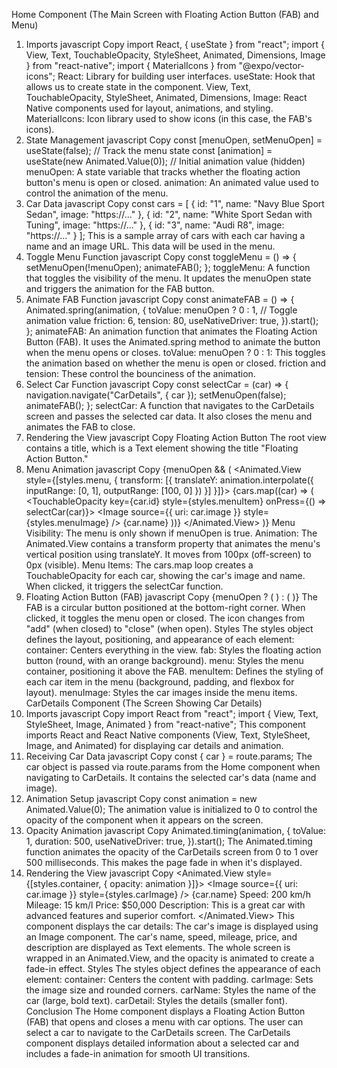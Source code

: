 Home Component (The Main Screen with Floating Action Button (FAB) and Menu)

1. Imports
   javascript
   Copy
   import React, { useState } from "react";
   import { View, Text, TouchableOpacity, StyleSheet, Animated, Dimensions, Image } from "react-native";
   import { MaterialIcons } from "@expo/vector-icons";
   React: Library for building user interfaces.
   useState: Hook that allows us to create state in the component.
   View, Text, TouchableOpacity, StyleSheet, Animated, Dimensions, Image: React Native components used for layout, animations, and styling.
   MaterialIcons: Icon library used to show icons (in this case, the FAB's icons).
2. State Management
   javascript
   Copy
   const [menuOpen, setMenuOpen] = useState(false); // Track the menu state
   const [animation] = useState(new Animated.Value(0)); // Initial animation value (hidden)
   menuOpen: A state variable that tracks whether the floating action button's menu is open or closed.
   animation: An animated value used to control the animation of the menu.
3. Car Data
   javascript
   Copy
   const cars = [
   { id: "1", name: "Navy Blue Sport Sedan", image: "https://..." },
   { id: "2", name: "White Sport Sedan with Tuning", image: "https://..." },
   { id: "3", name: "Audi R8", image: "https://..." }
   ];
   This is a sample array of cars with each car having a name and an image URL. This data will be used in the menu.
4. Toggle Menu Function
   javascript
   Copy
   const toggleMenu = () => {
   setMenuOpen(!menuOpen);
   animateFAB();
   };
   toggleMenu: A function that toggles the visibility of the menu. It updates the menuOpen state and triggers the animation for the FAB button.
5. Animate FAB Function
   javascript
   Copy
   const animateFAB = () => {
   Animated.spring(animation, {
   toValue: menuOpen ? 0 : 1, // Toggle animation value
   friction: 6,
   tension: 80,
   useNativeDriver: true,
   }).start();
   };
   animateFAB: An animation function that animates the Floating Action Button (FAB). It uses the Animated.spring method to animate the button when the menu opens or closes.
   toValue: menuOpen ? 0 : 1: This toggles the animation based on whether the menu is open or closed.
   friction and tension: These control the bounciness of the animation.
6. Select Car Function
   javascript
   Copy
   const selectCar = (car) => {
   navigation.navigate("CarDetails", { car });
   setMenuOpen(false);
   animateFAB();
   };
   selectCar: A function that navigates to the CarDetails screen and passes the selected car data. It also closes the menu and animates the FAB to close.
7. Rendering the View
   javascript
   Copy
   <View style={styles.container}>
   <Text style={styles.title}>Floating Action Button</Text>
   The root view contains a title, which is a Text element showing the title "Floating Action Button."
8. Menu Animation
   javascript
   Copy
   {menuOpen && (
   <Animated.View style={[styles.menu, { transform: [{ translateY: animation.interpolate({ inputRange: [0, 1], outputRange: [100, 0] }) }] }]}>
   {cars.map((car) => (
   <TouchableOpacity key={car.id} style={styles.menuItem} onPress={() => selectCar(car)}>
   <Image source={{ uri: car.image }} style={styles.menuImage} />
   <Text style={styles.menuItemText}>{car.name}</Text>
   </TouchableOpacity>
   ))}
   </Animated.View>
   )}
   Menu Visibility: The menu is only shown if menuOpen is true.
   Animation: The Animated.View contains a transform property that animates the menu's vertical position using translateY. It moves from 100px (off-screen) to 0px (visible).
   Menu Items: The cars.map loop creates a TouchableOpacity for each car, showing the car's image and name. When clicked, it triggers the selectCar function.
9. Floating Action Button (FAB)
   javascript
   Copy
   <TouchableOpacity style={styles.fab} onPress={toggleMenu}>
   {menuOpen ? (
   <MaterialIcons name="close" size={30} color="white" />
   ) : (
   <MaterialIcons name="add" size={30} color="white" />
   )}
   </TouchableOpacity>
   The FAB is a circular button positioned at the bottom-right corner.
   When clicked, it toggles the menu open or closed. The icon changes from "add" (when closed) to "close" (when open).
   Styles
   The styles object defines the layout, positioning, and appearance of each element:
   container: Centers everything in the view.
   fab: Styles the floating action button (round, with an orange background).
   menu: Styles the menu container, positioning it above the FAB.
   menuItem: Defines the styling of each car item in the menu (background, padding, and flexbox for layout).
   menuImage: Styles the car images inside the menu items.
   CarDetails Component (The Screen Showing Car Details)
10. Imports
    javascript
    Copy
    import React from "react";
    import { View, Text, StyleSheet, Image, Animated } from "react-native";
    This component imports React and React Native components (View, Text, StyleSheet, Image, and Animated) for displaying car details and animation.
11. Receiving Car Data
    javascript
    Copy
    const { car } = route.params;
    The car object is passed via route.params from the Home component when navigating to CarDetails. It contains the selected car's data (name and image).
12. Animation Setup
    javascript
    Copy
    const animation = new Animated.Value(0);
    The animation value is initialized to 0 to control the opacity of the component when it appears on the screen.
13. Opacity Animation
    javascript
    Copy
    Animated.timing(animation, {
    toValue: 1,
    duration: 500,
    useNativeDriver: true,
    }).start();
    The Animated.timing function animates the opacity of the CarDetails screen from 0 to 1 over 500 milliseconds. This makes the page fade in when it's displayed.
14. Rendering the View
    javascript
    Copy
    <Animated.View style={[styles.container, { opacity: animation }]}>
    <Image source={{ uri: car.image }} style={styles.carImage} />
    <Text style={styles.carName}>{car.name}</Text>
    <Text style={styles.carDetail}>Speed: 200 km/h</Text>
    <Text style={styles.carDetail}>Mileage: 15 km/l</Text>
    <Text style={styles.carDetail}>Price: $50,000</Text>
    <Text style={styles.carDetail}>Description: This is a great car with advanced features and superior comfort.</Text>
    </Animated.View>
    This component displays the car details:
    The car's image is displayed using an Image component.
    The car's name, speed, mileage, price, and description are displayed as Text elements.
    The whole screen is wrapped in an Animated.View, and the opacity is animated to create a fade-in effect.
    Styles
    The styles object defines the appearance of each element:
    container: Centers the content with padding.
    carImage: Sets the image size and rounded corners.
    carName: Styles the name of the car (large, bold text).
    carDetail: Styles the details (smaller font).
    Conclusion
    The Home component displays a Floating Action Button (FAB) that opens and closes a menu with car options. The user can select a car to navigate to the CarDetails screen.
    The CarDetails component displays detailed information about a selected car and includes a fade-in animation for smooth UI transitions.
